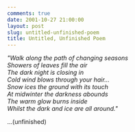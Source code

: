 ```yaml
---
comments: true
date: 2001-10-27 21:00:00
layout: post
slug: untitled-unfinished-poem
title: Untitled, Unfinished Poem
---
```


*"Walk along the path of changing seasons<br/>
Showers of leaves fill the air<br/>
The dark night is closing in<br/>
Cold wind blows through your hair…<br/>
Snow ices the ground with its touch<br/>
At midwinter the darkness abounds<br/>
The warm glow burns inside<br/>
Whilst the dark and ice are all around."*

...(unfinished)
